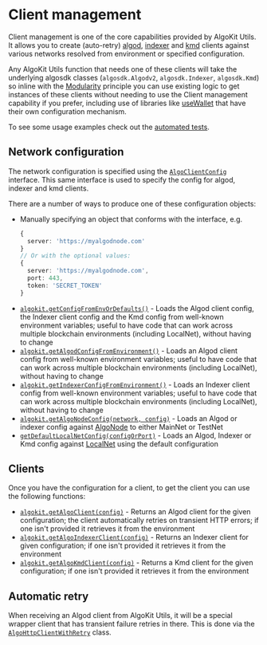 # Client management

Client management is one of the core capabilities provided by AlgoKit Utils. It allows you to create (auto-retry) [algod](https://developer.algorand.org/docs/rest-apis/algod), [indexer](https://developer.algorand.org/docs/rest-apis/indexer) and [kmd](https://developer.algorand.org/docs/rest-apis/kmd) clients against various networks resolved from environment or specified configuration.

Any AlgoKit Utils function that needs one of these clients will take the underlying algosdk classes (`algosdk.Algodv2`, `algosdk.Indexer`, `algosdk.Kmd`) so inline with the [Modularity](../index.md#core-principles) principle you can use existing logic to get instances of these clients without needing to use the Client management capability if you prefer, including use of libraries like [useWallet](https://github.com/TxnLab/use-wallet) that have their own configuration mechanism.

To see some usage examples check out the [automated tests](https://github.com/algorandfoundation/algokit-utils-ts/blob/main/src/network-client.spec.ts).

## Network configuration

The network configuration is specified using the [`AlgoClientConfig`](../code/interfaces/types_network_client.AlgoClientConfig.md) interface. This same interface is used to specify the config for algod, indexer and kmd clients.

There are a number of ways to produce one of these configuration objects:

- Manually specifying an object that conforms with the interface, e.g.
  ```typescript
  {
    server: 'https://myalgodnode.com'
  }
  // Or with the optional values:
  {
    server: 'https://myalgodnode.com',
    port: 443,
    token: 'SECRET_TOKEN'
  }
  ```
- [`algokit.getConfigFromEnvOrDefaults()`](../code/modules/index.md#getconfigfromenvordefaults) - Loads the Algod client config, the Indexer client config and the Kmd config from well-known environment variables; useful to have code that can work across multiple blockchain environments (including LocalNet), without having to change
- [`algokit.getAlgodConfigFromEnvironment()`](../code/modules/index.md#getalgodconfigfromenvironment) - Loads an Algod client config from well-known environment variables; useful to have code that can work across multiple blockchain environments (including LocalNet), without having to change
- [`algokit.getIndexerConfigFromEnvironment()`](../code/modules/index.md#getindexerconfigfromenvironment) - Loads an Indexer client config from well-known environment variables; useful to have code that can work across multiple blockchain environments (including LocalNet), without having to change
- [`algokit.getAlgoNodeConfig(network, config)`](../code/modules/index.md#getalgo) - Loads an Algod or indexer config against [AlgoNode](https://algonode.io/api/) to either MainNet or TestNet
- [`getDefaultLocalNetConfig(configOrPort)`](../code/modules/index.md#getdefaultlocalnetconfig) - Loads an Algod, Indexer or Kmd config against [LocalNet](https://github.com/algorandfoundation/algokit-cli/blob/main/docs/features/localnet.md) using the default configuration

## Clients

Once you have the configuration for a client, to get the client you can use the following functions:

- [`algokit.getAlgoClient(config)`](../code/modules/index.md#getalgoclient) - Returns an Algod client for the given configuration; the client automatically retries on transient HTTP errors; if one isn't provided it retrieves it from the environment
- [`algokit.getAlgoIndexerClient(config)`](../code/modules/index.md#getalgoindexerclient) - Returns an Indexer client for given configuration; if one isn't provided it retrieves it from the environment
- [`algokit.getAlgoKmdClient(config)`](../code/modules/index.md#getalgokmdclient) - Returns a Kmd client for the given configuration; if one isn't provided it retrieves it from the environment

## Automatic retry

When receiving an Algod client from AlgoKit Utils, it will be a special wrapper client that has transient failure retries in there. This is done via the [`AlgoHttpClientWithRetry`](../code/classes/types_algo_http_client_with_retry.AlgoHttpClientWithRetry.md) class.
